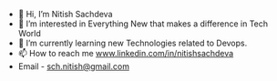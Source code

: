 - 👋 Hi, I’m Nitish Sachdeva 
- 👀 I’m interested in Everything New that makes a difference in Tech World 
- 🌱 I’m currently learning new Technologies related to Devops.
- 📫 How to reach me www.linkedin.com/in/nitishsachdeva 
- Email - sch.nitish@gmail.com
<!---
Nitish1390/Nitish1390 is a ✨ special ✨ repository because its `README.md` (this file) appears on your GitHub profile.
You can click the Preview link to take a look at your changes.
--->

